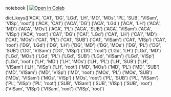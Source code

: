 notebook | [![Open In Colab](https://colab.research.google.com/assets/colab-badge.svg)](https://colab.research.google.com/github/ugurcancakal/spike_jitter_analysis/blob/master/spike_jitter.ipynb)

dict_keys(['ACA', 'CA1', 'DG', 'LGd', 'LH', 'MD', 'MOs', 'PL', 'SUB', 'VISam', 'VISp', 'root'])
('ACA', 'CA1')
('ACA', 'DG')
('ACA', 'LGd')
('ACA', 'LH')
('ACA', 'MD')
('ACA', 'MOs')
('ACA', 'PL')
('ACA', 'SUB')
('ACA', 'VISam')
('ACA', 'VISp')
('ACA', 'root')
('CA1', 'DG')
('CA1', 'LGd')
('CA1', 'LH')
('CA1', 'MD')
('CA1', 'MOs')
('CA1', 'PL')
('CA1', 'SUB')
('CA1', 'VISam')
('CA1', 'VISp')
('CA1', 'root')
('DG', 'LGd')
('DG', 'LH')
('DG', 'MD')
('DG', 'MOs')
('DG', 'PL')
('DG', 'SUB')
('DG', 'VISam')
('DG', 'VISp')
('DG', 'root')
('LGd', 'LH')
('LGd', 'MD')
('LGd', 'MOs')
('LGd', 'PL')
('LGd', 'SUB')
('LGd', 'VISam')
('LGd', 'VISp')
('LGd', 'root')
('LH', 'MD')
('LH', 'MOs')
('LH', 'PL')
('LH', 'SUB')
('LH', 'VISam')
('LH', 'VISp')
('LH', 'root')
('MD', 'MOs')
('MD', 'PL')
('MD', 'SUB')
('MD', 'VISam')
('MD', 'VISp')
('MD', 'root')
('MOs', 'PL')
('MOs', 'SUB')
('MOs', 'VISam')
('MOs', 'VISp')
('MOs', 'root')
('PL', 'SUB')
('PL', 'VISam')
('PL', 'VISp')
('PL', 'root')
('SUB', 'VISam')
('SUB', 'VISp')
('SUB', 'root')
('VISam', 'VISp')
('VISam', 'root')
('VISp', 'root')

